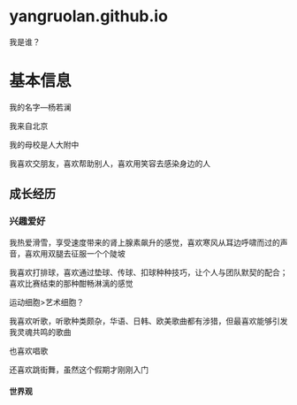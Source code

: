 # yangruolan.github.io
<!DOCTYPE html>
<html lang="zh-cn">
 <head>
  <meta charest="utf-8"/>
  我是谁？
 </head>
 <body>
  <h1>基本信息</h1>
  <p>我的名字—杨若澜</p>
  <p>我来自北京</p>
  <p>我的母校是人大附中</p>
  <p>我喜欢交朋友，喜欢帮助别人，喜欢用笑容去感染身边的人</p>
  <h2>成长经历</h2>
  
  <h3>兴趣爱好</h3>
  <p>我热爱滑雪，享受速度带来的肾上腺素飙升的感觉，喜欢寒风从耳边呼啸而过的声音，喜欢用双腿去征服一个个陡坡</P>
  <p>我喜欢打排球，喜欢通过垫球、传球、扣球种种技巧，让个人与团队默契的配合；喜欢比赛结束的那种酣畅淋漓的感觉</P>
  <p>运动细胞>艺术细胞？</p>
  <p>我喜欢听歌，听歌种类颇杂，华语、日韩、欧美歌曲都有涉猎，但最喜欢能够引发我灵魂共鸣的歌曲</P>
  <p>也喜欢唱歌</P>
  <p>还喜欢跳街舞，虽然这个假期才刚刚入门</P>
  <h4>世界观</h4>
  <p></p>
  
 </body>
  
